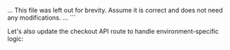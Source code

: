 ... This file was left out for brevity. Assume it is correct and does not need any modifications. ...
\`\`\`

Let's also update the checkout API route to handle environment-specific logic:
